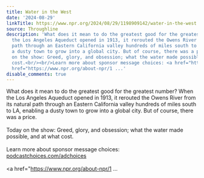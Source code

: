 ```yaml
---
title: Water in the West
date: '2024-08-29'
linkTitle: https://www.npr.org/2024/08/29/1198909142/water-in-the-west
source: Throughline
description: 'What does it mean to do the greatest good for the greatest number? When
  the Los Angeles Aqueduct opened in 1913, it rerouted the Owens River from its natural
  path through an Eastern California valley hundreds of miles south to LA, enabling
  a dusty town to grow into a global city. But of course, there was a price.<br/><br/>Today
  on the show: Greed, glory, and obsession; what the water made possible, and at what
  cost.<br/><br/>Learn more about sponsor message choices: <a href="https://podcastchoices.com/adchoices">podcastchoices.com/adchoices</a><br/><br/><a
  href="https://www.npr.org/about-npr/1 ...'
disable_comments: true
---
```

What does it mean to do the greatest good for the greatest number? When the Los Angeles Aqueduct opened in 1913, it rerouted the Owens River from its natural path through an Eastern California valley hundreds of miles south to LA, enabling a dusty town to grow into a global city. But of course, there was a price.<br/><br/>Today on the show: Greed, glory, and obsession; what the water made possible, and at what cost.<br/><br/>Learn more about sponsor message choices: <a href="https://podcastchoices.com/adchoices">podcastchoices.com/adchoices</a><br/><br/><a href="https://www.npr.org/about-npr/1 ...
